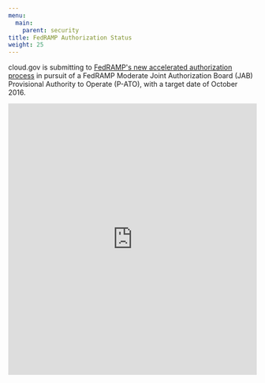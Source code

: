 ```yaml
---
menu:
  main:
    parent: security
title: FedRAMP Authorization Status
weight: 25
---
```

cloud.gov is submitting to [FedRAMP's new accelerated authorization process](https://www.fedramp.gov/event/fedramp-accelerated/) in pursuit of a FedRAMP Moderate Joint Authorization Board (JAB) Provisional Authority to Operate (P-ATO), with a target date of October 2016.
<iframe src="https://18f.aha.io/published/e24a68aec8958c8a74786e699264116d" style="width: 100%; height: 550px;" frameborder="0" scrolling="auto" seamless="seamless" allowfullscreen="true"></iframe>
